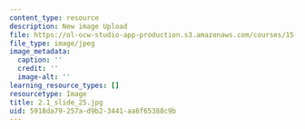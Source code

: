 ```yaml
---
content_type: resource
description: New image Upload
file: https://ol-ocw-studio-app-production.s3.amazonaws.com/courses/15-s21-nuts-and-bolts-of-business-plans-january-iap-2014/5918da79257ad9b23441aa6f65388c9b_2.1_slide_25.jpg
file_type: image/jpeg
image_metadata:
  caption: ''
  credit: ''
  image-alt: ''
learning_resource_types: []
resourcetype: Image
title: 2.1_slide_25.jpg
uid: 5918da79-257a-d9b2-3441-aa6f65388c9b
---
```

